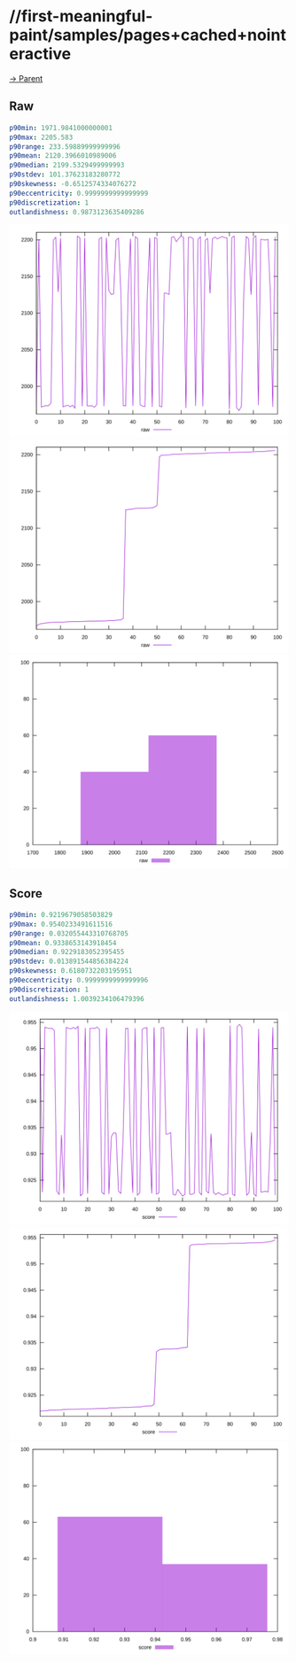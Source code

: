 
# //first-meaningful-paint/samples/pages+cached+nointeractive

[→ Parent](../..)


## Raw


```yaml
p90min: 1971.9841000000001
p90max: 2205.583
p90range: 233.59889999999996
p90mean: 2120.3966010989006
p90median: 2199.5329499999993
p90stdev: 101.37623183280772
p90skewness: -0.6512574334076272
p90eccentricity: 0.9999999999999999
p90discretization: 1
outlandishness: 0.9873123635409286

```

![PLOT: raw-values](./raw/values.svg)![PLOT: raw-sorted](./raw/sorted.svg)![PLOT: raw-histogram](./raw/histogram.svg)
## Score


```yaml
p90min: 0.9219679058503829
p90max: 0.9540233491611516
p90range: 0.032055443310768705
p90mean: 0.9338653143918454
p90median: 0.9229183052395455
p90stdev: 0.013891544856384224
p90skewness: 0.6180732203195951
p90eccentricity: 0.9999999999999996
p90discretization: 1
outlandishness: 1.0039234106479396

```

![PLOT: score-values](./score/values.svg)![PLOT: score-sorted](./score/sorted.svg)![PLOT: score-histogram](./score/histogram.svg)